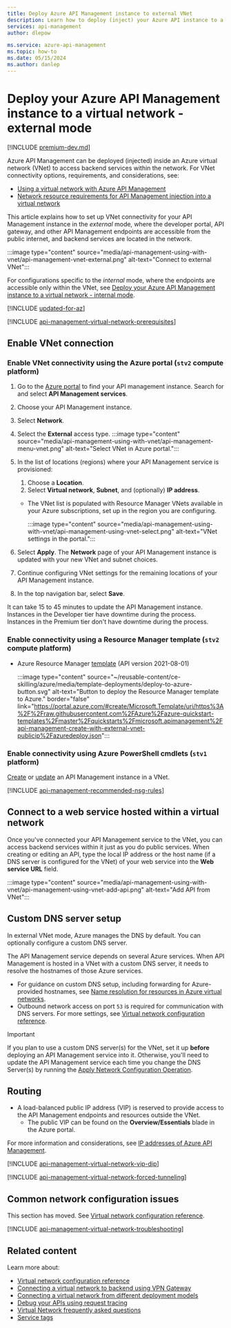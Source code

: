 ```yaml
---
title: Deploy Azure API Management instance to external VNet
description: Learn how to deploy (inject) your Azure API instance to a virtual network in external mode and access API backends through it.
services: api-management
author: dlepow

ms.service: azure-api-management
ms.topic: how-to
ms.date: 05/15/2024
ms.author: danlep
---
```

# Deploy your Azure API Management instance to a virtual network - external mode

[!INCLUDE [premium-dev.md](../../includes/api-management-availability-premium-dev.md)]

Azure API Management can be deployed (injected) inside an Azure virtual network (VNet) to access backend services within the network. For VNet connectivity options, requirements, and considerations, see:

* [Using a virtual network with Azure API Management](virtual-network-concepts.md)
* [Network resource requirements for API Management injection into a virtual network](virtual-network-injection-resources.md)

This article explains how to set up VNet connectivity for your API Management instance in the *external* mode, where the developer portal, API gateway, and other API Management endpoints are accessible from the public internet, and backend services are located in the network. 

:::image type="content" source="media/api-management-using-with-vnet/api-management-vnet-external.png" alt-text="Connect to external VNet":::

For configurations specific to the *internal* mode, where the endpoints are accessible only within the VNet, see [Deploy your Azure API Management instance to a virtual network - internal mode](./api-management-using-with-internal-vnet.md). 

[!INCLUDE [updated-for-az](~/reusable-content/ce-skilling/azure/includes/updated-for-az.md)]

[!INCLUDE [api-management-virtual-network-prerequisites](../../includes/api-management-virtual-network-prerequisites.md)]

## Enable VNet connection

### Enable VNet connectivity using the Azure portal (`stv2` compute platform)

1. Go to the [Azure portal](https://portal.azure.com) to find your API management instance. Search for and select **API Management services**.
1. Choose your API Management instance.
1. Select **Network**.
1. Select the **External** access type.
    :::image type="content" source="media/api-management-using-with-vnet/api-management-menu-vnet.png" alt-text="Select VNet in Azure portal.":::

1. In the list of locations (regions) where your API Management service is provisioned: 
    1. Choose a **Location**.
    1. Select **Virtual network**, **Subnet**, and (optionally) **IP address**. 
    * The VNet list is populated with Resource Manager VNets available in your Azure subscriptions, set up in the region you are configuring.

        :::image type="content" source="media/api-management-using-with-vnet/api-management-using-vnet-select.png" alt-text="VNet settings in the portal.":::

1. Select **Apply**. The **Network** page of your API Management instance is updated with your new VNet and subnet choices.

1. Continue configuring VNet settings for the remaining locations of your API Management instance.

7. In the top navigation bar, select **Save**.

It can take 15 to 45 minutes to update the API Management instance. Instances in the Developer tier have downtime during the process. Instances in the Premium tier don't have downtime during the process. 

### Enable connectivity using a Resource Manager template (`stv2` compute platform)

* Azure Resource Manager [template](https://github.com/Azure/azure-quickstart-templates/tree/master/quickstarts/microsoft.apimanagement/api-management-create-with-external-vnet-publicip) (API version 2021-08-01)

     :::image type="content" source="~/reusable-content/ce-skilling/azure/media/template-deployments/deploy-to-azure-button.svg" alt-text="Button to deploy the Resource Manager template to Azure." border="false" link="https://portal.azure.com/#create/Microsoft.Template/uri/https%3A%2F%2Fraw.githubusercontent.com%2FAzure%2Fazure-quickstart-templates%2Fmaster%2Fquickstarts%2Fmicrosoft.apimanagement%2Fapi-management-create-with-external-vnet-publicip%2Fazuredeploy.json":::


### Enable connectivity using Azure PowerShell cmdlets (`stv1` platform)

[Create](/powershell/module/az.apimanagement/new-azapimanagement) or [update](/powershell/module/az.apimanagement/update-azapimanagementregion) an API Management instance in a VNet.

[!INCLUDE [api-management-recommended-nsg-rules](../../includes/api-management-recommended-nsg-rules.md)]

## Connect to a web service hosted within a virtual network
Once you've connected your API Management service to the VNet, you can access backend services within it just as you do public services. When creating or editing an API, type the local IP address or the host name (if a DNS server is configured for the VNet) of your web service into the **Web service URL** field.

:::image type="content" source="media/api-management-using-with-vnet/api-management-using-vnet-add-api.png" alt-text="Add API from VNet":::

## Custom DNS server setup 
In external VNet mode, Azure manages the DNS by default. You can optionally configure a custom DNS server. 

The API Management service depends on several Azure services. When API Management is hosted in a VNet with a custom DNS server, it needs to resolve the hostnames of those Azure services.  
* For guidance on custom DNS setup, including forwarding for Azure-provided hostnames, see [Name resolution for resources in Azure virtual networks](../virtual-network/virtual-networks-name-resolution-for-vms-and-role-instances.md#name-resolution-that-uses-your-own-dns-server).  
* Outbound network access on port `53` is required for communication with DNS servers. For more settings, see [Virtual network configuration reference](virtual-network-reference.md).

> [!IMPORTANT] 
> If you plan to use a custom DNS server(s) for the VNet, set it up **before** deploying an API Management service into it. Otherwise, you'll need to update the API Management service each time you change the DNS Server(s) by running the [Apply Network Configuration Operation](/rest/api/apimanagement/current-ga/api-management-service/apply-network-configuration-updates).


## Routing

+ A load-balanced public IP address (VIP) is reserved to provide access to the API Management endpoints and resources outside the VNet.
  + The public VIP can be found on the **Overview/Essentials** blade in the Azure portal.

For more information and considerations, see [IP addresses of Azure API Management](api-management-howto-ip-addresses.md#ip-addresses-of-api-management-service-in-vnet).

[!INCLUDE [api-management-virtual-network-vip-dip](../../includes/api-management-virtual-network-vip-dip.md)]

[!INCLUDE [api-management-virtual-network-forced-tunneling](../../includes/api-management-virtual-network-forced-tunneling.md)]

## <a name="network-configuration-issues"> </a>Common network configuration issues

This section has moved. See [Virtual network configuration reference](virtual-network-reference.md).

[!INCLUDE [api-management-virtual-network-troubleshooting](../../includes/api-management-virtual-network-troubleshooting.md)]

## Related content

Learn more about:

* [Virtual network configuration reference](virtual-network-reference.md)
* [Connecting a virtual network to backend using VPN Gateway](../vpn-gateway/design.md#s2smulti)
* [Connecting a virtual network from different deployment models](../vpn-gateway/vpn-gateway-connect-different-deployment-models-powershell.md)
* [Debug your APIs using request tracing](api-management-howto-api-inspector.md)
* [Virtual Network frequently asked questions](../virtual-network/virtual-networks-faq.md)
* [Service tags](../virtual-network/network-security-groups-overview.md#service-tags)

[api-management-using-vnet-menu]: ./media/api-management-using-with-vnet/api-management-menu-vnet.png
[api-management-setup-vpn-select]: ./media/api-management-using-with-vnet/api-management-using-vnet-select.png
[api-management-setup-vpn-add-api]: ./media/api-management-using-with-vnet/api-management-using-vnet-add-api.png
[api-management-vnet-public]: ./media/api-management-using-with-vnet/api-management-vnet-external.png

[Enable VPN connections]: #enable-vpn
[Connect to a web service behind VPN]: #connect-vpn
[Related content]: #related-content

[UDRs]: ../virtual-network/virtual-networks-udr-overview.md
[NetworkSecurityGroups]: ../virtual-network/network-security-groups-overview.md
[ServiceEndpoints]: ../virtual-network/virtual-network-service-endpoints-overview.md
[ServiceTags]: ../virtual-network/network-security-groups-overview.md#service-tags
